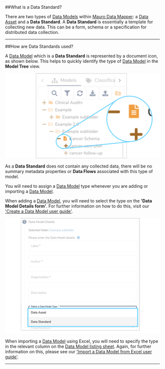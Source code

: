##What is a Data Standard?

There are two types of [Data Models](../data-model/data-model.md) within [Mauro Data Mapper](https://modelcatalogue.cs.ox.ac.uk/mdm-ui/#/home): a [Data Asset](../data-asset/data-asset.md) and a **Data Standard**. A **Data Standard** is essentially a template for collecting new data. This can be a form, schema or a specification for distributed data collection.

---
##How are Data Standards used?

A [Data Model](../data-model/data-model.md) which is a **Data Standard** is represented by a document icon, as shown below. This helps to quickly identify the type of [Data Model](../data-model/data-model.md) in the **Model Tree** view. 

![Screenshot of Data Standard icon](data-standard-icon.png)

As a **Data Standard** does not contain any collected data, there will be no summary metadata properties or **Data Flows** associated with this type of model. 

You will need to assign a [Data Model](../data-model/data-model.md) type whenever you are adding or importing a [Data Model](../data-model/data-model.md). 

When adding a [Data Model](../data-model/data-model.md), you will need to select the type on the **'Data Model Details form'**. For further information on how to do this, visit our ['Create a Data Model user guide'](../../user-guides/create-a-data-model/create-a-data-model.md). 

![Screenshot of Data Type section of Data Model details form](data-model-details-form-data-type-standard.png)

When importing a [Data Model](../data-model/data-model.md) using Excel, you will need to specify the type in the relevant column on the [Data Model listing sheet](../../user-guides/import-data-model-from-excel/import-data-model-from-excel.md#listing-sheet). Again, for further information on this, please see our ['Import a Data Model from Excel user guide'](../../user-guides/import-data-model-from-excel/import-data-model-from-excel.md). 

---
